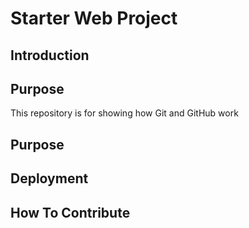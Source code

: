# Starter Web Project

## Introduction

## Purpose
This repository is for showing how Git and GitHub work

## Purpose

## Deployment

## How To Contribute


